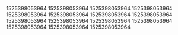1525398053964
1525398053964
1525398053964
1525398053964
1525398053964
1525398053964
1525398053964
1525398053964
1525398053964
1525398053964
1525398053964
1525398053964
1525398053964
1525398053964
1525398053964